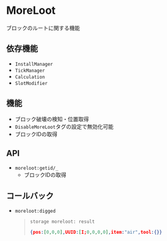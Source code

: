 # MoreLoot

ブロックのルートに関する機能

## 依存機能
- `InstallManager`
- `TickManager`
- `Calculation`
- `SlotModifier`

## 機能
- ブロック破壊の検知・位置取得
- `DisableMoreLoot`タグの設定で無効化可能
- ブロックIDの取得

## API
- `moreloot:getid/_`  
  - ブロックIDの取得

## コールバック
- `moreloot:digged`
  > `storage moreloot: result`
  > ```json
  > {pos:[0,0,0],UUID:[I;0,0,0,0],item:"air",tool:{}}
  > ```